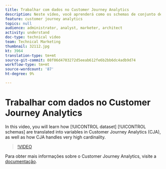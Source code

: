 ```yaml
---
title: Trabalhar com dados no Customer Journey Analytics
description: Neste vídeo, você aprenderá como os schemas de conjunto de dados são traduzidos em variáveis no Adobe Customer Journey Analytics (CJA), bem como como o CJA lida com uma cardinalidade muito alta.
feature: customer journey analytics
topics: null
audience: administrator, analyst, marketer, architect
activity: understand
doc-type: technical video
team: Technical Marketing
thumbnail: 32112.jpg
kt: 3964
translation-type: tm+mt
source-git-commit: 08f06d4703272d5eeab612fe6b2bb6dc4adb9d74
workflow-type: tm+mt
source-wordcount: '87'
ht-degree: 9%

---
```



# Trabalhar com dados no Customer Journey Analytics

In this video, you will learn how [!UICONTROL dataset] [!UICONTROL schemas] are translated into variables in Customer Journey Analytics (CJA), as well as how CJA handles very high cardinality.

>[!VIDEO](https://video.tv.adobe.com/v/32112/?quality=12)

Para obter mais informações sobre o Customer Journey Analytics, visite a [documentação](https://docs.adobe.com/content/help/pt-BR/analytics-platform/using/cja-landing.html).
